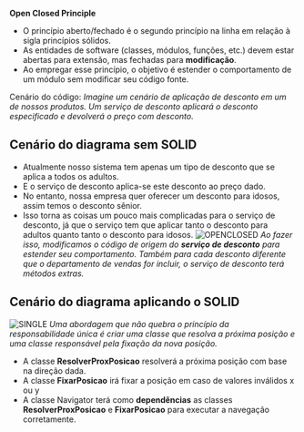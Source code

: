 **Open Closed Principle**
- O princípio aberto/fechado é o segundo princípio na linha em relação à sigla princípios sólidos.
- As entidades de software (classes, módulos, funções, etc.) devem estar abertas para extensão, mas fechadas para **modificação**.
- Ao empregar esse princípio, o objetivo é estender o comportamento de um módulo sem modificar seu código fonte.

Cenário do código: *Imagine um cenário de aplicação de desconto em um de nossos produtos. Um serviço de desconto aplicará o desconto especificado e devolverá o preço com desconto.*

## Cenário do diagrama sem SOLID
- Atualmente nosso sistema tem apenas um tipo de desconto que se aplica a todos os adultos.
- E o serviço de desconto aplica-se este desconto ao preço dado.
- No entanto, nossa empresa quer oferecer um desconto para idosos, assim temos o desconto sênior.
- Isso torna as coisas um pouco mais complicadas para o serviço de desconto, já que o serviço tem que aplicar tanto o desconto para adultos quanto tanto o desconto para idosos.
![OPENCLOSED](https://github.com/davijuvino/Backend/blob/main/Java/PadraoProjetos/SOLID/assets/DiagramaSemSOLID_OpenClosed.png)
*Ao fazer isso, modificamos o código de origem do **serviço de desconto** para estender seu comportamento. Também para cada desconto diferente que o departamento de vendas for incluir, o serviço de desconto terá métodos extras.*

## Cenário do diagrama aplicando o SOLID
![SINGLE](https://github.com/davijuvino/Backend/blob/main/Java/PadraoProjetos/SOLID/assets/DiagramaComSOLID_Single.png)
*Uma abordagem que não quebra o princípio da responsabilidade única é criar uma classe que resolva a próxima posição e uma classe responsável pela fixação da nova posição.*
- A classe **ResolverProxPosicao** resolverá a próxima posição com base na direção dada.
- A classe **FixarPosicao** irá fixar a posição em caso de valores inválidos x ou y
- A classe Navigator terá como **dependências** as classes **ResolverProxPosicao** e **FixarPosicao** para executar a navegação corretamente.
